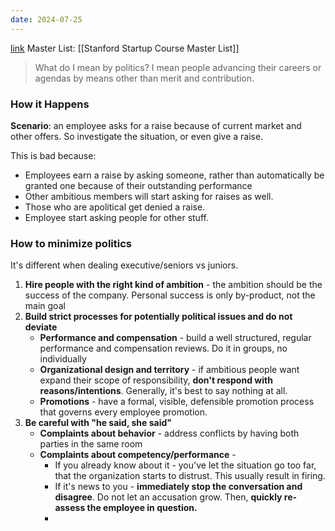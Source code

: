 ```yaml
---
date: 2024-07-25
---
```

[link](https://a16z.com/how-to-minimize-politics-in-your-company/)
Master List: [[Stanford Startup Course Master List]]

> What do I mean by politics? I mean people advancing their careers or agendas by means other than merit and contribution.

### How it Happens
**Scenario**: an employee asks for a raise because of current market and other offers. So investigate the situation, or even give a raise.

This is bad because:
- Employees earn a raise by asking someone, rather than automatically be granted one because of their outstanding performance
- Other ambitious members will start asking for raises as well.
- Those who are apolitical get denied a raise.
- Employee start asking people for other stuff.

### How to minimize politics
It's different when dealing executive/seniors vs juniors.

1. **Hire people with the right kind of ambition** - the ambition should be the success of the company. Personal success is only by-product, not the main goal
2. **Build strict processes for potentially political issues and do not deviate**
	- **Performance and compensation** - build a well structured, regular performance and compensation reviews. Do it in groups, no individually
	- **Organizational design and territory** - if ambitious people want expand their scope of responsibility, **don't respond with reasons/intentions**. Generally, it's best to say nothing at all.
	- **Promotions** - have a formal, visible, defensible promotion process that governs every employee promotion.
3. **Be careful with "he said, she said"**
	- **Complaints about behavior** - address conflicts by having both parties in the same room
	- **Complaints about competency/performance** - 
		- If you already know about it - you've let the situation go too far, that the organization starts to distrust. This usually result in firing.
		- If it's news to you - **immediately stop the conversation and disagree**. Do not let an accusation grow. Then, **quickly re-assess the employee in question.**
		- 